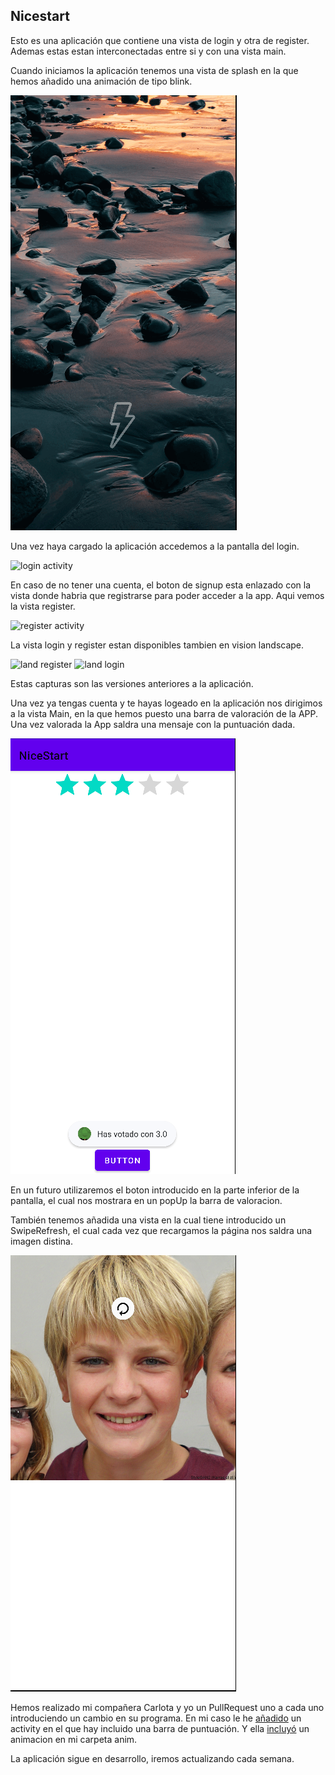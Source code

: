 ## Nicestart

Esto es una aplicación que contiene una vista de login y otra de register.
Ademas estas estan interconectadas entre si y con una vista main.

Cuando iniciamos la aplicación tenemos una vista de splash en la que hemos añadido una animación de tipo blink.

![land splash](img/splash.gif)

Una vez haya cargado la aplicación accedemos a la pantalla del login.

![login activity](img/login.png)

En caso de no tener una cuenta, el boton de signup esta enlazado con la vista donde habria que registrarse para poder acceder a la app.
Aqui vemos la vista register.

![register activity](img/register.png)

La vista login y register estan disponibles tambien en vision landscape.

![land register](img/landscaperegister.png)
![land login](img/landscapelogin.png)

Estas capturas son las versiones anteriores a la aplicación.


Una vez ya tengas cuenta y te hayas logeado en la aplicación nos dirigimos a la vista Main, en la que hemos puesto una barra de valoración de la APP.
Una vez valorada la App saldra una mensaje con la puntuación dada.

![land puntuacion](img/puntuacion.png)

En un futuro utilizaremos el boton introducido en la parte inferior de la pantalla, el cual nos mostrara en un popUp la barra de valoracion.

También tenemos añadida una vista en la cual tiene introducido un SwipeRefresh, el cual cada vez que recargamos la página nos saldra una imagen distina.

![land refresh](img/refresh.png)

Hemos realizado mi compañera Carlota y yo un PullRequest uno a cada uno introduciendo un cambio en su programa.
En mi caso le he [añadido](https://github.com/Nachiitoo3/AroundGitFinal/network) un activity en el que hay incluido una barra de puntuación.
Y ella [incluyó](https://github.com/CarlotaCordero/NiceStart/network) un animacion en mi carpeta anim.

La aplicación sigue en desarrollo, iremos actualizando cada semana.